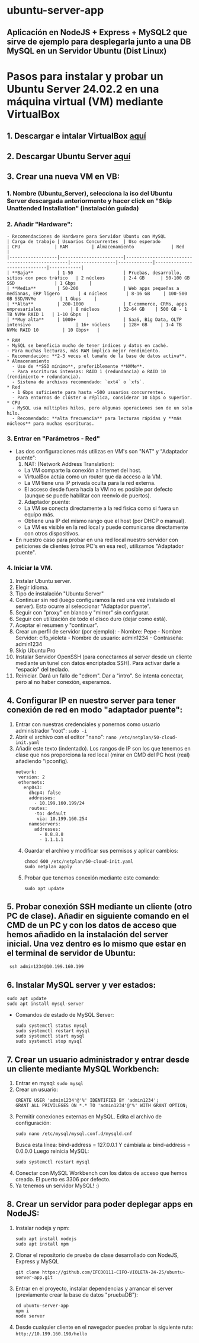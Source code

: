 # ubuntu-server-app
## Aplicación en NodeJS + Express + MySQL2 que sirve de ejemplo para desplegarla junto a una DB MySQL en un Servidor Ubuntu (Dist Linux) 

# Pasos para instalar y probar un Ubuntu Server 24.02.2 en una máquina virtual (VM) mediante VirtualBox

## 1. Descargar e intalar VirtualBox [aquí](https://www.virtualbox.org/wiki/Downloads)
## 2. Descargar Ubuntu Server [aquí](https://ubuntu.com/download/server)
## 3. Crear una nueva VM en VB:
  ### 1. Nombre (Ubuntu_Server), selecciona la iso del Ubuntu Server descargada anteriormente y hacer click en "Skip Unattended Installation" (instalación guíada)
  ### 2. Añadir "Hardware":
    - Recomendaciones de Hardware para Servidor Ubuntu con MySQL
    | Carga de trabajo | Usuarios Concurrentes  | Uso esperado                                   | CPU             | RAM         | Almacenamiento              | Red        |
    |------------------|------------------------|------------------------------------------------|-----------------|-------------|-----------------------------|------------|
    | **Baja**         | 1-50                   | Pruebas, desarrollo, sitios con poco tráfico   | 2 núcleos       | 2-4 GB      | 50-100 GB SSD               | 1 Gbps     |
    | **Media**        | 50-200                 | Web apps pequeñas a medianas, ERP ligero       | 4 núcleos       | 8-16 GB     | 100-500 GB SSD/NVMe         | 1 Gbps     |
    | **Alta**         | 200-1000               | E-commerce, CRMs, apps empresariales           | 8 núcleos       | 32-64 GB    | 500 GB - 1 TB NVMe RAID 1   | 1-10 Gbps  |
    | **Muy alta**     | 1000+                  | SaaS, Big Data, OLTP intensivo                 | 16+ núcleos     | 128+ GB     | 1-4 TB NVMe RAID 10         | 10 Gbps+   |

    * RAM
    - MySQL se beneficia mucho de tener índices y datos en caché.
    - Para muchas lecturas, más RAM implica mejor rendimiento.
    - Recomendación: **2-3 veces el tamaño de la base de datos activa**.
    * Almacenamiento
      - Uso de **SSD mínimo**, preferiblemente **NVMe**.
      - Para escrituras intensas: RAID 1 (redundancia) o RAID 10 (rendimiento + redundancia).
      - Sistema de archivos recomendado: `ext4` o `xfs`.
    * Red
      - 1 Gbps suficiente para hasta ~500 usuarios concurrentes.
      - Para entornos de clúster o réplica, considerar 10 Gbps o superior.
    * CPU
      - MySQL usa múltiples hilos, pero algunas operaciones son de un solo hilo.
      - Recomendado: **alta frecuencia** para lecturas rápidas y **más núcleos** para muchas escrituras.
  ### 3. Entrar en "Parámetros - Red"
  - Las dos configuraciones más utilizas en VM's son "NAT" y "Adaptador puente":
    1. NAT: (Network Address Translation):
      - La VM comparte la conexión a Internet del host.
      - VirtualBox actúa como un router que da acceso a la VM.
      - La VM tiene una IP privada oculta para la red externa.
      - El acceso desde fuera hacia la VM no es posible por defecto (aunque se puede habilitar con reenvío de puertos).
    2. Adaptador puente:
      - La VM se conecta directamente a la red física como si fuera un equipo más.
      - Obtiene una IP del mismo rango que el host (por DHCP o manual).
      - La VM es visible en la red local y puede comunicarse directamente con otros dispositivos.
  - En nuestro caso para probar en una red local nuestro servidor con peticiones de clientes (otros PC's en esa red), utilizamos "Adaptador puente".
  ### 4. Iniciar la VM.
  1. Instalar Ubuntu server.
  2. Elegir idioma.
  3. Tipo de instalación "Ubuntu Server"
  4. Continuar sin red (luego configuramos la red una vez instalado el server). Esto ocurre al seleccionar "Adaptador puente".
  5. Seguir con "proxy" en blanco y "mirror" sin configurar.
  6. Seguir con utilización de todo el disco duro (dejar como está).
  7. Aceptar el resumen y "continuar".
  8. Crear un perfil de servidor (por ejemplo):
    - Nombre: Pepe
    - Nombre Servidor: cifo_violeta
    - Nombre de usuario: admin1234
    - Contraseña: admin1234
  9. Skip Ubuntu Pro
  10. Instalar Servidor OpenSSH (para conectarnos al server desde un cliente mediante un tunel con datos encriptados SSH). Para activar darle a "espacio" del teclado.
  11. Reiniciar. Dará un fallo de "cdrom". Dar a "intro". Se intenta conectar, pero al no haber conexión, esperamos.
## 4. Configurar IP en nuestro server para tener conexión de red en modo "adaptador puente":
  1. Entrar con nuestras credenciales y ponernos como usuario administrador "root":
     ``` sudo -i ```
  2. Abrir el archivo con el editor "nano":
      ``` nano /etc/netplan/50-cloud-init.yaml ```
  3. Añadir este texto (indentado). Los rangos de IP son los que tenemos en clase que nos proporciona la red local (mirar en CMD del PC host (real) añadiendo "ipconfig).
     ```
     network:
      version: 2
      ethernets:
        enp0s3:
          dhcp4: false
          addresses:
            - 10.199.160.199/24
          routes:
            -to: default
             via: 10.199.160.254
          nameservers:
            addresses:
              - 8.8.8.8
              - 1.1.1.1
     ```
     4. Guardar el archivo y modificar sus permisos y aplicar cambios:
        ```
        chmod 600 /etc/netplan/50-cloud-init.yaml
        sudo netplan apply
        ```
     5. Probar que tenemos conexión mediante este comando:
        ```
        sudo apt update
        ```  
## 5. Probar conexión SSH mediante un cliente (otro PC de clase). Añadir en siguiente comando en el CMD de un PC y con los datos de acceso que hemos añadido en la instalación del server inicial. Una vez dentro es lo mismo que estar en el terminal de servidor de Ubuntu:
   ```
    ssh admin1234@10.199.160.199
   ```  

## 6. Instalar MySQL server y ver estados:
  ```
  sudo apt update
  sudo apt install mysql-server
  ```  
  - Comandos de estado de MySQL Server:
     ```
    sudo systemctl status mysql
    sudo systemctl restart mysql
    sudo systemctl start mysql
    sudo systemctl stop mysql
    ```
## 7. Crear un usuario administrador y entrar desde un cliente mediante MySQL Workbench:
  1. Entrar en mysql:
     ``` sudo mysql ```
  2. Crear un usuario:
     ```
     CREATE USER 'admin1234'@'%' IDENTIFIED BY 'admin1234';
     GRANT ALL PRIVILEGES ON *.* TO 'admin1234'@'%' WITH GRANT OPTION;
     ```
  3. Permitir conexiones externas en MySQL. Edita el archivo de configuración:
     ```
     sudo nano /etc/mysql/mysql.conf.d/mysqld.cnf
     ```
      Busca esta línea: bind-address = 127.0.0.1
      Y cámbiala a: bind-address = 0.0.0.0
      Luego reinicia MySQL:
     ```
     sudo systemctl restart mysql
     ```
  4. Conectar con MySQL Workbench con los datos de acceso que hemos creado. El puerto es 3306 por defecto.
  5. Ya tenemos un servidor MySQL! :)

## 8. Crear un servidor para poder deplegar apps en NodeJS:
  1. Instalar nodejs y npm:
     ```
     sudo apt install nodejs
     sudo apt install npm
     ```
  2. Clonar el repositorio de prueba de clase desarrollado con NodeJS, Express y MySQL
     ```
     git clone https://github.com/IFCD0111-CIFO-VIOLETA-24-25/ubuntu-server-app.git
     ```
  3. Entrar en el proyecto, instalar dependencias y arrancar el server (previamente crear la base de datos "pruebaDB"):
     ```
     cd ubuntu-server-app
     npm i
     node server
     ```
  4. Desde cualquier cliente en el navegador puedes probar la siguiente ruta:
      ``` http://10.199.160.199/hello  ```
